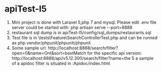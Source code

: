# apiTest-l5
1. Mini project is done with Laravel 5,php 7 and mysql. Please edit \.env file 
server could be started with: php artisan serve --port=8888
2. restaurant sql dump is in apiTest-l5/config/sql_dumps/restaurants.sql
3. Test file is in \tests\Feature\SearchControllerTest.php and can be runned as php vendor/phpunit/phpunit/phpunit
4. Some sample url:
http://localhost:8888/search/filter?open=0&name=Ont&sort=bestMatch
for the specific api version: 
http://localhost:8888/api/v5.12.300/search/filter?name=the
5 a sample of a apidoc filter is situated in :Apidoc/index.html 
